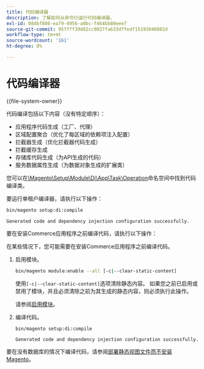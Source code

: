 ```yaml
---
title: 代码编译器
description: 了解如何从命令行运行代码编译器。
exl-id: 08dbf808-ea79-4956-a0bc-f464bb80eee7
source-git-commit: 95ffff39d82cc9027fa633dffedf15193040802d
workflow-type: tm+mt
source-wordcount: '161'
ht-degree: 0%

---
```


# 代码编译器

{{file-system-owner}}

代码编译包括以下内容（没有特定顺序）：

- 应用程序代码生成（工厂、代理）
- 区域配置聚合（优化了每区域的依赖项注入配置）
- 拦截器生成（优化拦截器代码生成）
- 拦截缓存生成
- 存储库代码生成（为API生成的代码）
- 服务数据属性生成（为数据对象生成的扩展类）

您可以在[\Magento\Setup\Module\Di\App\Task\Operation][operation]命名空间中找到代码编译类。

要运行单租户编译器，请执行以下操作：

```bash
bin/magento setup:di:compile
```

```terminal
Generated code and dependency injection configuration successfully.
```

要在安装Commerce应用程序之前编译代码，请执行以下操作：

在某些情况下，您可能需要在安装Commerce应用程序之前编译代码。

1. 启用模块。

   ```bash
   bin/magento module:enable --all [-c|--clear-static-content]
   ```

   使用`[-c|--clear-static-content]`选项清除静态内容。 如果您之前已启用或禁用了模块，并且必须清除之前为其生成的静态内容，则必须执行此操作。

   请参阅[启用模块](../../installation/tutorials/manage-modules.md)。

1. 编译代码。

   ```bash
   bin/magento setup:di:compile
   ```

   ```terminal
   Generated code and dependency injection configuration successfully.
   ```

要在没有数据库的情况下编译代码，请参阅[部署静态视图文件而不安装Magento](../cli/static-view-file-deployment.md)。

<!-- link definitions -->

[operation]: https://github.com/magento/magento2/blob/2.4/setup/src/Magento/Setup/Module/Di/App/Task/Operation
